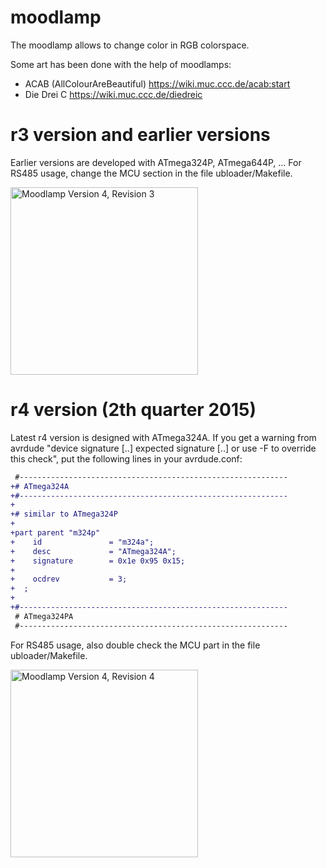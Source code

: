 # moodlamp
The moodlamp allows to change color in RGB colorspace.

Some art has been done with the help of moodlamps:
- ACAB (AllColourAreBeautiful) https://wiki.muc.ccc.de/acab:start
- Die Drei C https://wiki.muc.ccc.de/diedreic

# r3 version and earlier versions
Earlier versions are developed with ATmega324P, ATmega644P, ... For RS485 usage, change the MCU section in the file ubloader/Makefile.

<img alt="Moodlamp Version 4, Revision 3" src="http://wiki.muc.ccc.de/_media/r3.jpg" width="300" />

# r4 version (2th quarter 2015)
Latest r4 version is designed with ATmega324A. If you get a warning from avrdude "device signature [..] expected signature [..] or use -F to override this check", put the following lines in your avrdude.conf:
```diff
 #------------------------------------------------------------
+# ATmega324A
+#------------------------------------------------------------
+
+# similar to ATmega324P
+
+part parent "m324p"
+    id               = "m324a";
+    desc             = "ATmega324A";
+    signature        = 0x1e 0x95 0x15;
+
+    ocdrev           = 3;
+  ;
+
+#------------------------------------------------------------
 # ATmega324PA
 #------------------------------------------------------------
```
For RS485 usage, also double check the MCU part in the file ubloader/Makefile.

<img alt="Moodlamp Version 4, Revision 4" src="http://wiki.muc.ccc.de/_media/r4.jpg" width="300" />

